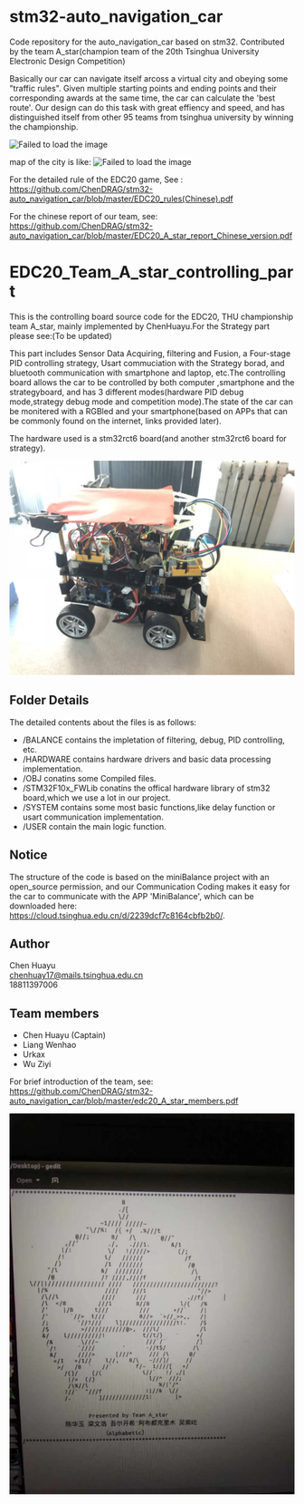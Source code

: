 # stm32-auto_navigation_car
Code repository for the auto_navigation_car based on stm32. Contributed by the team A_star(champion team of the 20th Tsinghua University Electronic Design Competition)  

Basically our car can navigate itself arcoss a virtual city and obeying some "traffic rules". Given multiple starting points and ending points and their corresponding awards at the same time, the car can calculate the 'best route'. Our design can do this task with great effiency and speed, and has distinguished itself from other 95 teams from tsinghua university by winning the championship. 

![Failed to load the image](https://github.com/ChenDRAG/stm32-auto_navigation_car/blob/master/group_photo.jpg)

map of the city is like:
![Failed to load the image](https://github.com/ChenDRAG/stm32-auto_navigation_car/blob/master/map.jpg)

For the detailed rule of the EDC20 game, See :  
https://github.com/ChenDRAG/stm32-auto_navigation_car/blob/master/EDC20_rules(Chinese).pdf

For the chinese report of our team, see:   
https://github.com/ChenDRAG/stm32-auto_navigation_car/blob/master/EDC20_A_star_report_Chinese_version.pdf

# EDC20_Team_A_star_controlling_part
    
This is the controlling board source code for the EDC20, THU championship team A_star, mainly implemented by ChenHuayu.For the Strategy part please see:(To be updated)
  
This part includes Sensor Data Acquiring, filtering and Fusion, a Four-stage PID controlling strategy, Usart commuciation with the Strategy borad, and bluetooth communication with smartphone and laptop, etc.The controlling board allows the car to be controlled by both computer ,smartphone and the strategyboard, and has 3 different modes(hardware PID debug mode,strategy debug mode and competition mode).The state of the car can be monitered with a RGBled and your smartphone(based on APPs that can be commonly found on the internet, links provided later).

The hardware used is a stm32rct6 board(and another stm32rct6 board for strategy).

![Failed to load the image](https://github.com/ChenDRAG/stm32-auto_navigation_car/blob/master/car2.jpg)


## Folder Details
The detailed contents about the files is as follows:  
- /BALANCE         contains the impletation of filtering, debug, PID controlling, etc. 
- /HARDWARE        contains hardware drivers and basic data processing implementation. 
- /OBJ             conatins some Compiled files.
- /STM32F10x_FWLib conatins the offical hardware library of stm32 board,which we use a lot in our project.
- /SYSTEM          contains some most basic functions,like delay function or usart communication implementation.
- /USER            contain the main logic function.

## Notice
The structure of the code is based on the miniBalance project with an open_source permission, and our 
Communication Coding makes it easy for the car to communicate with the APP 'MiniBalance', which can be 
downloaded here:   
https://cloud.tsinghua.edu.cn/d/2239dcf7c8164cbfb2b0/.

## Author
Chen Huayu  
chenhuay17@mails.tsinghua.edu.cn  
18811397006  

## Team members
- Chen Huayu (Captain)
- Liang Wenhao
- Urkax
- Wu Ziyi

For brief introduction of the team, see:  
https://github.com/ChenDRAG/stm32-auto_navigation_car/blob/master/edc20_A_star_members.pdf

![Failed to load the image](https://github.com/ChenDRAG/stm32-auto_navigation_car/blob/master/logo.jpg)


